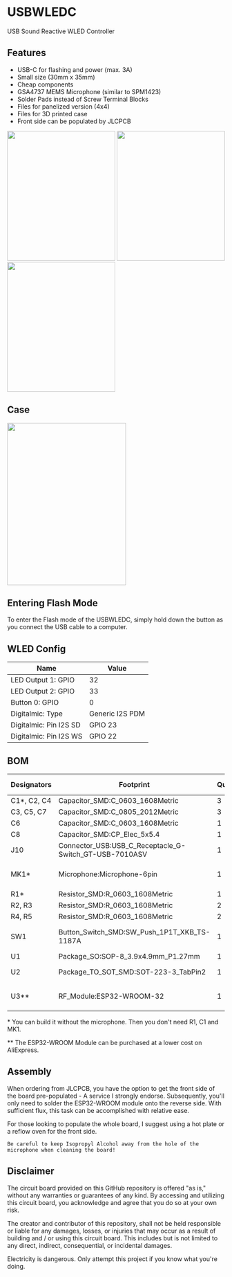 # USBWLEDC
USB Sound Reactive WLED Controller

## Features

- USB-C for flashing and power (max. 3A)
- Small size (30mm x 35mm)
- Cheap components
- GSA4737 MEMS Microphone (similar to SPM1423)
- Solder Pads instead of Screw Terminal Blocks
- Files for panelized version (4x4)
- Files for 3D printed case
- Front side can be populated by JLCPCB

<img src="https://github.com/NandXor96/USBWLEDC/blob/main/images/usbwledc_front.png?raw=true" width="250" height="300" /> <img src="https://github.com/NandXor96/USBWLEDC/blob/main/images/usbwledc_back.png?raw=true" width="250" height="300" /><img src="https://github.com/NandXor96/USBWLEDC/blob/main/images/usbwledc_real.png?raw=true" width="250" height="300" />

## Case

<img src="https://github.com/NandXor96/USBWLEDC/blob/main/images/usbwledc_case.png?raw=true" width="275" height="375" />

## Entering Flash Mode

To enter the Flash mode of the USBWLEDC, simply hold down the button as you connect the USB cable to a computer.

## WLED Config

| Name | Value |
|------|-------|
| LED Output 1: GPIO | 32 |
| LED Output 2: GPIO | 33 |
| Button 0: GPIO | 0 |
| Digitalmic: Type | Generic I2S PDM |
| Digitalmic: Pin I2S SD | GPIO 23 |
| Digitalmic: Pin I2S WS | GPIO 22 |

## BOM

|Designators   |Footprint                                       |Quantity|Value                  |LCSC Part #|
|--------------|------------------------------------------------|--------|-----------------------|-----------|
|C1*, C2, C4|Capacitor_SMD:C_0603_1608Metric                           |3    |100nF                  |C14663  |
|C3, C5, C7 |Capacitor_SMD:C_0805_2012Metric                           |3    |10uF                   |C15850  |
|C6         |Capacitor_SMD:C_0603_1608Metric                           |1    |1uF                    |C15849  |
|C8         |Capacitor_SMD:CP_Elec_5x5.4                               |1    |100uF                  |C131115 |
|J10        |Connector_USB:USB_C_Receptacle_G-Switch_GT-USB-7010ASV    |1    |USB-C Receptacle       |C2988369|
|MK1*       |Microphone:Microphone-6pin                                |1    |GSA4737 MEMS Microphone|C5142171|
|R1*        |Resistor_SMD:R_0603_1608Metric                            |1    |100k                   |C25803  |
|R2, R3     |Resistor_SMD:R_0603_1608Metric                            |2    |10k                    |C25804  |
|R4, R5     |Resistor_SMD:R_0603_1608Metric                            |2    |5.1k                   |C23186  |
|SW1        |Button_Switch_SMD:SW_Push_1P1T_XKB_TS-1187A               |1    |Push Button Flash      |C318884 |
|U1         |Package_SO:SOP-8_3.9x4.9mm_P1.27mm                        |1    |CH340N                 |C2977777|
|U2         |Package_TO_SOT_SMD:SOT-223-3_TabPin2                      |1    |AMS1117-3.3            |C6186   |
|U3**       |RF_Module:ESP32-WROOM-32                                  |1    |ESP32-WROOM-32         |C701341 |


\* You can build it without the microphone. Then you don't need R1, C1 and MK1.

\*\* The ESP32-WROOM Module can be purchased at a lower cost on AliExpress.

## Assembly

When ordering from JLCPCB, you have the option to get the front side of the board pre-populated - A service I strongly endorse. Subsequently, you'll only need to solder the ESP32-WROOM module onto the reverse side. With sufficient flux, this task can be accomplished with relative ease.

For those looking to populate the whole board, I suggest using a hot plate or a reflow oven for the front side.

    Be careful to keep Isopropyl Alcohol away from the hole of the microphone when cleaning the board!

## Disclaimer

The circuit board provided on this GitHub repository is offered "as is," without any warranties or guarantees of any kind. By accessing and utilizing this circuit board, you acknowledge and agree that you do so at your own risk.

The creator and contributor of this repository, shall not be held responsible or liable for any damages, losses, or injuries that may occur as a result of building and / or using this circuit board. This includes but is not limited to any direct, indirect, consequential, or incidental damages.

Electricity is dangerous. Only attempt this project if you know what you're doing.
